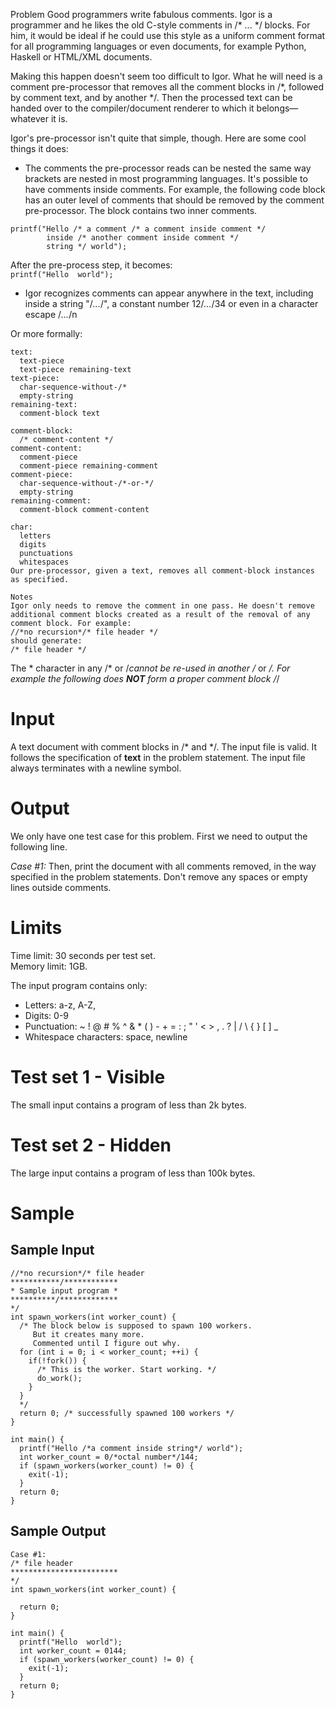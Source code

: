 Problem
Good programmers write fabulous comments. Igor is a programmer and he likes the old C-style comments in /* ... */ blocks. For him, it would be ideal if he could use this style as a uniform comment format for all programming languages or even documents, for example Python, Haskell or HTML/XML documents.

Making this happen doesn't seem too difficult to Igor. What he will need is a comment pre-processor that removes all the comment blocks in /*, followed by comment text, and by another */. Then the processed text can be handed over to the compiler/document renderer to which it belongs—whatever it is.

Igor's pre-processor isn't quite that simple, though. Here are some cool things it does:

* The comments the pre-processor reads can be nested the same way brackets are nested in most programming languages. It's possible to have comments inside comments. For example, the following code block has an outer level of comments that should be removed by the comment pre-processor. The block contains two inner comments.
```
printf("Hello /* a comment /* a comment inside comment */ 
        inside /* another comment inside comment */ 
        string */ world");
```
After the pre-process step, it becomes:<br />
`printf("Hello  world");`
* Igor recognizes comments can appear anywhere in the text, including inside a string "/*...*/", a constant number 12/*...*/34 or even in a character escape \/*...*/n

Or more formally:
```
text:
  text-piece
  text-piece remaining-text
text-piece:
  char-sequence-without-/*
  empty-string
remaining-text:
  comment-block text

comment-block:
  /* comment-content */
comment-content:
  comment-piece
  comment-piece remaining-comment
comment-piece:
  char-sequence-without-/*-or-*/
  empty-string
remaining-comment:
  comment-block comment-content

char:
  letters
  digits
  punctuations
  whitespaces
Our pre-processor, given a text, removes all comment-block instances as specified.

Notes
Igor only needs to remove the comment in one pass. He doesn't remove additional comment blocks created as a result of the removal of any comment block. For example:
//*no recursion*/* file header */
should generate:
/* file header */
```

The * character in any /* or /*cannot be re-used in another /* or */. For example the following does **NOT** form a proper comment block
/*/

Input
===
A text document with comment blocks in /* and */. The input file is valid. It follows the specification of **text** in the problem statement. The input file always terminates with a newline symbol.

Output
===
We only have one test case for this problem. First we need to output the following line.

_Case #1:_
Then, print the document with all comments removed, in the way specified in the problem statements. Don't remove any spaces or empty lines outside comments.

Limits
===
Time limit: 30 seconds per test set.<br />
Memory limit: 1GB.

The input program contains only:
* Letters: a-z, A-Z,
* Digits: 0-9
* Punctuation: ~ ! @ # % ^ & * ( ) - + = : ; " ' < > , . ? | / \ { } [ ] _
* Whitespace characters: space, newline

Test set 1 - Visible
===
The small input contains a program of less than 2k bytes.

Test set 2 - Hidden
===
The large input contains a program of less than 100k bytes.

Sample
===
Sample Input
---
```
//*no recursion*/* file header
***********/************
* Sample input program *
**********/*************
*/
int spawn_workers(int worker_count) {
  /* The block below is supposed to spawn 100 workers.
     But it creates many more.
     Commented until I figure out why.
  for (int i = 0; i < worker_count; ++i) {
    if(!fork()) {
      /* This is the worker. Start working. */
      do_work();
    }
  }
  */
  return 0; /* successfully spawned 100 workers */
}

int main() {
  printf("Hello /*a comment inside string*/ world");
  int worker_count = 0/*octal number*/144;
  if (spawn_workers(worker_count) != 0) {
    exit(-1);
  }
  return 0;
}
```
Sample Output
---
```
Case #1:
/* file header
************************
*/
int spawn_workers(int worker_count) {
  
  return 0; 
}

int main() {
  printf("Hello  world");
  int worker_count = 0144;
  if (spawn_workers(worker_count) != 0) {
    exit(-1);
  }
  return 0;
}
```